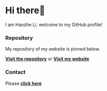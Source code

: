 # Hi there🙋

I am Haozhe Li, welcome to my GitHub profile! 

### Repository

My repository of my website is pinned below.

[**Visit the repository**](https://github.com/Haozhe-Li/Haozhe-Li.github.io) or [**Visit my website**](https://www.haozheli.com)

### Contact

Please **[click here](https://www.haozheli.com/EN.html#contact)**
